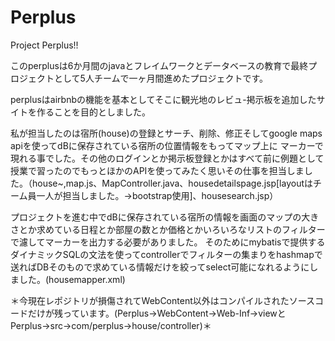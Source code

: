 # Perplus
Project Perplus!! 

このperplusは6か月間のjavaとフレイムワークとデータベースの教育で最終プロジェクトとして5人チームで一ヶ月間進めたプロジェクトです。

perplusはairbnbの機能を基本としてそこに観光地のレビュ-掲示板を追加したサイトを作ることを目的としました。

私が担当したのは宿所(house)の登録とサーチ、削除、修正そしてgoogle maps apiを使ってdBに保存されている宿所の位置情報をもってマップ上に
マーカーで現れる事でした。その他のログインとか掲示板登録とかはすべて前に例題として授業で習ったのでもっとほかのAPIを使ってみたく思いその仕事を担当しました。（house~,map.js、MapController.java、housedetailspage.jsp[layoutはチーム員一人が担当しました。→bootstrap使用]、housesearch.jsp）

プロジェクトを進む中でdBに保存されている宿所の情報を画面のマップの大きさとか求めている日程とか部屋の数とか価格とかいろいろなリストのフィルターで濾してマーカーを出力する必要がありました。
そのためにmybatisで提供するダイナミックSQLの文法を使ってcontrollerでフィルターの集まりをhashmapで送ればDBそのもので求めている情報だけを絞ってselect可能になれるようにしました。(housemapper.xml)

＊今現在レポジトリが損傷されてWebContent以外はコンパイルされたソースコードだけが残っています。(Perplus→WebContent→Web-Inf→viewとPerplus→src→com/perplus→house/controller)＊
